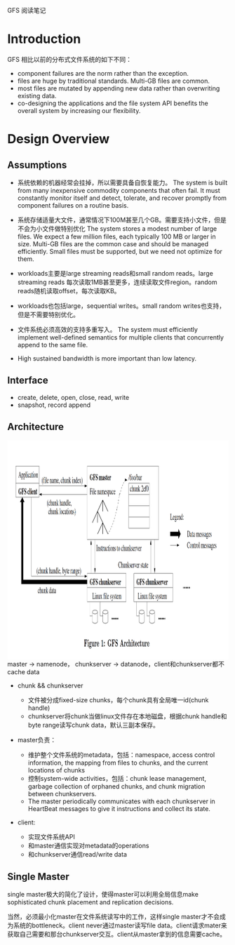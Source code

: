GFS 阅读笔记

# Introduction

GFS 相比以前的分布式文件系统的如下不同：
  - component failures are the norm rather than the exception.
  - files are huge by traditional standards. Multi-GB files are common.
  - most files are mutated by appending new data rather than overwriting existing data.
  - co-designing the applications and the file system
API benefits the overall system by increasing our flexibility.

# Design Overview

## Assumptions
  - 系统依赖的机器经常会挂掉，所以需要具备自恢复能力。
    The system is built from many inexpensive commodity components that often fail. It must constantly monitor itself and detect, tolerate, and recover promptly from component failures on a routine basis.

  - 系统存储适量大文件，通常情况下100M甚至几个GB。需要支持小文件，但是不会为小文件做特别优化
    The system stores a modest number of large files. We expect a few million files, each typically 100 MB or larger in size. Multi-GB files are the common case and should be managed efficiently. Small files must be supported, but we need not optimize for them.

  - workloads主要是large streaming reads和small random reads。large streaming reads 每次读取1MB甚至更多，连续读取文件region。random reads随机读取offset，每次读取KB。

  - workloads也包括large，sequential writes。small random writes也支持，但是不需要特别优化。

  - 文件系统必须高效的支持多重写入。
  The system must efficiently implement well-defined semantics for multiple clients that concurrently append to the same file.

  - High sustained bandwidth is more important than low latency.


## Interface
  - create, delete, open, close, read, write
  - snapshot, record append


## Architecture

<img src="gfs_arch.png" height=500 align=right />  
  master -> namenode， chunkserver -> datanode，client和chunkserver都不cache data

  - chunk && chunkserver
    - 文件被分成fixed-size chunks，每个chunk具有全局唯一id(chunk handle)
    - chunkserver将chunk当做linux文件存在本地磁盘，根据chunk handle和byte range读写chunk data，默认三副本保存。

  - master负责：
    - 维护整个文件系统的metadata，包括：namespace, access control information, the mapping from files to chunks, and the current locations of chunks
    - 控制system-wide activities，包括：chunk lease management, garbage collection of orphaned chunks, and chunk migration between chunkservers.
    - The master periodically communicates with each chunkserver in HeartBeat messages to give it instructions and collect its state.

  - client:
    - 实现文件系统API
    - 和master通信实现对metadata的operations
    - 和chunkserver通信read/write data

## Single Master   

  single master极大的简化了设计，使得master可以利用全局信息make sophisticated chunk placement and replication decisions.

  当然，必须最小化master在文件系统读写中的工作，这样single master才不会成为系统的bottleneck。client never通过master读写file data。client请求mater来获取自己需要和那台chunkserver交互。client从master拿到的信息需要cache。


  
